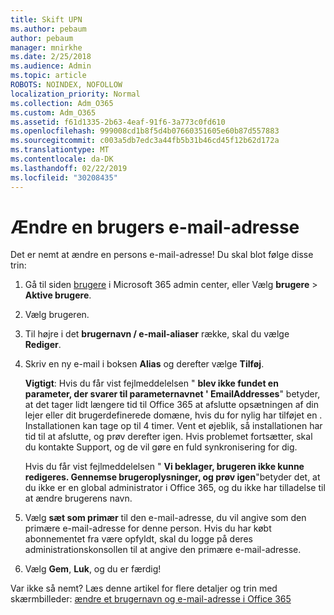 ```yaml
---
title: Skift UPN
ms.author: pebaum
author: pebaum
manager: mnirkhe
ms.date: 2/25/2018
ms.audience: Admin
ms.topic: article
ROBOTS: NOINDEX, NOFOLLOW
localization_priority: Normal
ms.collection: Adm_O365
ms.custom: Adm_O365
ms.assetid: f61d1335-2b63-4eaf-91f6-3a773c0fd610
ms.openlocfilehash: 999008cd1b8f5d4b07660351605e60b87d557883
ms.sourcegitcommit: c003a5db7edc3a44fb5b31b46cd45f12b62d172a
ms.translationtype: MT
ms.contentlocale: da-DK
ms.lasthandoff: 02/22/2019
ms.locfileid: "30208435"
---
```

# <a name="change-a-users-email-address"></a>Ændre en brugers e-mail-adresse

Det er nemt at ændre en persons e-mail-adresse! Du skal blot følge disse trin:
  
1. Gå til siden [brugere](https://go.microsoft.com/fwlink/p/?linkid=834822) i Microsoft 365 admin center, eller Vælg **brugere** \> **Aktive brugere**.
    
2. Vælg brugeren.
    
3. Til højre i det **brugernavn / e-mail-aliaser** række, skal du vælge **Rediger**.
    
4. Skriv en ny e-mail i boksen **Alias** og derefter vælge **Tilføj**.
    
    **Vigtigt**: Hvis du får vist fejlmeddelelsen " **blev ikke fundet en parameter, der svarer til parameternavnet ' EmailAddresses**" betyder, at det tager lidt længere tid til Office 365 at afslutte opsætningen af din lejer eller dit brugerdefinerede domæne, hvis du for nylig har tilføjet en . Installationen kan tage op til 4 timer. Vent et øjeblik, så installationen har tid til at afslutte, og prøv derefter igen. Hvis problemet fortsætter, skal du kontakte Support, og de vil gøre en fuld synkronisering for dig.
    
    Hvis du får vist fejlmeddelelsen " **Vi beklager, brugeren ikke kunne redigeres. Gennemse brugeroplysninger, og prøv igen**"betyder det, at du ikke er en global administrator i Office 365, og du ikke har tilladelse til at ændre brugerens navn.
    
5. Vælg **sæt som primær** til den e-mail-adresse, du vil angive som den primære e-mail-adresse for denne person. Hvis du har købt abonnementet fra være opfyldt, skal du logge på deres administrationskonsollen til at angive den primære e-mail-adresse. 
    
6. Vælg **Gem**, **Luk**, og du er færdig!
    
Var ikke så nemt? Læs denne artikel for flere detaljer og trin med skærmbilleder: [ændre et brugernavn og e-mail-adresse i Office 365](https://support.office.com/article/Change-a-user-name-and-email-address-in-Office-365-fb5ac074-e203-4e1f-9843-b9d1a3e03297.aspx)
  

